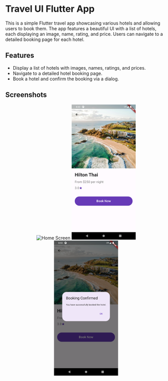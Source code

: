 # Travel UI Flutter App

This is a simple Flutter travel app showcasing various hotels and allowing users to book them. The app features a beautiful UI with a list of hotels, each displaying an image, name, rating, and price. Users can navigate to a detailed booking page for each hotel.

## Features

- Display a list of hotels with images, names, ratings, and prices.
- Navigate to a detailed hotel booking page.
- Book a hotel and confirm the booking via a dialog.

## Screenshots

<p align="center">
  <img src="assets/ScreenShots/Screenshot_1720756377.png" alt="Home Screen" width="200" />
  <img src="assets/ScreenShots/Screenshot_1720756390.png" alt="Hotel Details" width="200" />
  <img src="assets/ScreenShots/Screenshot_1720756396.png" alt="Booking Confirmation" width="200" />
</p>
